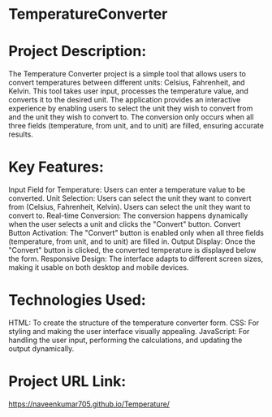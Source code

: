 # TemperatureConverter

# Project Description:
The Temperature Converter project is a simple tool that allows users to convert temperatures between different units: Celsius, Fahrenheit, and Kelvin. This tool takes user input, processes the temperature value, and converts it to the desired unit. The application provides an interactive experience by enabling users to select the unit they wish to convert from and the unit they wish to convert to. The conversion only occurs when all three fields (temperature, from unit, and to unit) are filled, ensuring accurate results.

# Key Features:
Input Field for Temperature: Users can enter a temperature value to be converted.
Unit Selection:
Users can select the unit they want to convert from (Celsius, Fahrenheit, Kelvin).
Users can select the unit they want to convert to.
Real-time Conversion: The conversion happens dynamically when the user selects a unit and clicks the "Convert" button.
Convert Button Activation: The "Convert" button is enabled only when all three fields (temperature, from unit, and to unit) are filled in.
Output Display: Once the "Convert" button is clicked, the converted temperature is displayed below the form.
Responsive Design: The interface adapts to different screen sizes, making it usable on both desktop and mobile devices.

# Technologies Used:
HTML: To create the structure of the temperature converter form.
CSS: For styling and making the user interface visually appealing.
JavaScript: For handling the user input, performing the calculations, and updating the output dynamically.

# Project URL Link:
https://naveenkumar705.github.io/Temperature/
